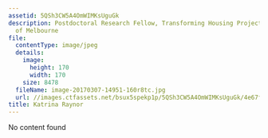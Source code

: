```yaml
---
assetid: 5QSh3CW5A4OmWIMKsUguGk
description: Postdoctoral Research Fellow, Transforming Housing Project, University
  of Melbourne
file:
  contentType: image/jpeg
  details:
    image:
      height: 170
      width: 170
    size: 8478
  fileName: image-20170307-14951-160r8tc.jpg
  url: //images.ctfassets.net/bsux5spekp1p/5QSh3CW5A4OmWIMKsUguGk/4e67f6382469c78f634cc9bd310f96bd/image-20170307-14951-160r8tc.jpg
title: Katrina Raynor
---
```

No content found